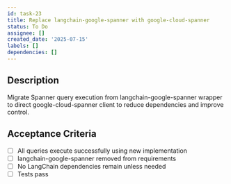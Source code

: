 ```yaml
---
id: task-23
title: Replace langchain-google-spanner with google-cloud-spanner
status: To Do
assignee: []
created_date: '2025-07-15'
labels: []
dependencies: []
---
```


## Description

Migrate Spanner query execution from langchain-google-spanner wrapper to direct google-cloud-spanner client to reduce dependencies and improve control.

## Acceptance Criteria

- [ ] All queries execute successfully using new implementation
- [ ] langchain-google-spanner removed from requirements
- [ ] No LangChain dependencies remain unless needed
- [ ] Tests pass
